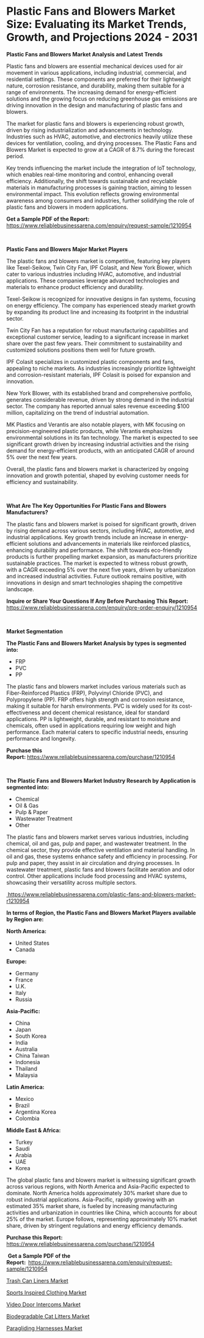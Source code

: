 <p><h1>Plastic Fans and Blowers Market Size: Evaluating its Market Trends, Growth, and Projections 2024 - 2031</h1></p><p><strong>Plastic Fans and Blowers Market Analysis and Latest Trends</strong></p>
<p><p>Plastic fans and blowers are essential mechanical devices used for air movement in various applications, including industrial, commercial, and residential settings. These components are preferred for their lightweight nature, corrosion resistance, and durability, making them suitable for a range of environments. The increasing demand for energy-efficient solutions and the growing focus on reducing greenhouse gas emissions are driving innovation in the design and manufacturing of plastic fans and blowers.</p><p>The market for plastic fans and blowers is experiencing robust growth, driven by rising industrialization and advancements in technology. Industries such as HVAC, automotive, and electronics heavily utilize these devices for ventilation, cooling, and drying processes. The Plastic Fans and Blowers Market is expected to grow at a CAGR of 8.7% during the forecast period. </p><p>Key trends influencing the market include the integration of IoT technology, which enables real-time monitoring and control, enhancing overall efficiency. Additionally, the shift towards sustainable and recyclable materials in manufacturing processes is gaining traction, aiming to lessen environmental impact. This evolution reflects growing environmental awareness among consumers and industries, further solidifying the role of plastic fans and blowers in modern applications.</p></p>
<p><strong>Get a Sample PDF of the Report:&nbsp;</strong> <a href="https://www.reliablebusinessarena.com/enquiry/request-sample/1210954?utm_campaign=1331&utm_medium=2&utm_source=Github&utm_content=ia&utm_term=04102024&utm_id=plastic-fans-and-blowers">https://www.reliablebusinessarena.com/enquiry/request-sample/1210954</a></p>
<p>&nbsp;</p>
<p><strong>Plastic Fans and Blowers Major Market Players</strong></p>
<p><p>The plastic fans and blowers market is competitive, featuring key players like Texel-Seikow, Twin City Fan, IPF Colasit, and New York Blower, which cater to various industries including HVAC, automotive, and industrial applications. These companies leverage advanced technologies and materials to enhance product efficiency and durability.</p><p>Texel-Seikow is recognized for innovative designs in fan systems, focusing on energy efficiency. The company has experienced steady market growth by expanding its product line and increasing its footprint in the industrial sector. </p><p>Twin City Fan has a reputation for robust manufacturing capabilities and exceptional customer service, leading to a significant increase in market share over the past few years. Their commitment to sustainability and customized solutions positions them well for future growth.</p><p>IPF Colasit specializes in customized plastic components and fans, appealing to niche markets. As industries increasingly prioritize lightweight and corrosion-resistant materials, IPF Colasit is poised for expansion and innovation.</p><p>New York Blower, with its established brand and comprehensive portfolio, generates considerable revenue, driven by strong demand in the industrial sector. The company has reported annual sales revenue exceeding $100 million, capitalizing on the trend of industrial automation.</p><p>MK Plastics and Verantis are also notable players, with MK focusing on precision-engineered plastic products, while Verantis emphasizes environmental solutions in its fan technology. The market is expected to see significant growth driven by increasing industrial activities and the rising demand for energy-efficient products, with an anticipated CAGR of around 5% over the next few years.</p><p>Overall, the plastic fans and blowers market is characterized by ongoing innovation and growth potential, shaped by evolving customer needs for efficiency and sustainability.</p></p>
<p>&nbsp;</p>
<p><strong>What Are The Key Opportunities For Plastic Fans and Blowers Manufacturers?</strong></p>
<p><p>The plastic fans and blowers market is poised for significant growth, driven by rising demand across various sectors, including HVAC, automotive, and industrial applications. Key growth trends include an increase in energy-efficient solutions and advancements in materials like reinforced plastics, enhancing durability and performance. The shift towards eco-friendly products is further propelling market expansion, as manufacturers prioritize sustainable practices. The market is expected to witness robust growth, with a CAGR exceeding 5% over the next five years, driven by urbanization and increased industrial activities. Future outlook remains positive, with innovations in design and smart technologies shaping the competitive landscape.</p></p>
<p><strong>Inquire or Share Your Questions If Any Before Purchasing This Report:</strong> <a href="https://www.reliablebusinessarena.com/enquiry/pre-order-enquiry/1210954?utm_campaign=1331&utm_medium=2&utm_source=Github&utm_content=ia&utm_term=04102024&utm_id=plastic-fans-and-blowers">https://www.reliablebusinessarena.com/enquiry/pre-order-enquiry/1210954</a></p>
<p>&nbsp;</p>
<p><strong>Market Segmentation</strong></p>
<p><strong>The Plastic Fans and Blowers Market Analysis by types is segmented into:</strong></p>
<p><ul><li>FRP</li><li>PVC</li><li>PP</li></ul></p>
<p><p>The plastic fans and blowers market includes various materials such as Fiber-Reinforced Plastics (FRP), Polyvinyl Chloride (PVC), and Polypropylene (PP). FRP offers high strength and corrosion resistance, making it suitable for harsh environments. PVC is widely used for its cost-effectiveness and decent chemical resistance, ideal for standard applications. PP is lightweight, durable, and resistant to moisture and chemicals, often used in applications requiring low weight and high performance. Each material caters to specific industrial needs, ensuring performance and longevity.</p></p>
<p><strong>Purchase this Report:&nbsp;</strong><a href="https://www.reliablebusinessarena.com/purchase/1210954?utm_campaign=1331&utm_medium=2&utm_source=Github&utm_content=ia&utm_term=04102024&utm_id=plastic-fans-and-blowers">https://www.reliablebusinessarena.com/purchase/1210954</a></p>
<p>&nbsp;</p>
<p><strong>The Plastic Fans and Blowers Market Industry Research by Application is segmented into:</strong></p>
<p><ul><li>Chemical</li><li>Oil & Gas</li><li>Pulp & Paper</li><li>Wastewater Treatment</li><li>Other</li></ul></p>
<p><p>The plastic fans and blowers market serves various industries, including chemical, oil and gas, pulp and paper, and wastewater treatment. In the chemical sector, they provide effective ventilation and material handling. In oil and gas, these systems enhance safety and efficiency in processing. For pulp and paper, they assist in air circulation and drying processes. In wastewater treatment, plastic fans and blowers facilitate aeration and odor control. Other applications include food processing and HVAC systems, showcasing their versatility across multiple sectors.</p></p>
<p><a href="https://www.reliablebusinessarena.com/plastic-fans-and-blowers-market-r1210954?utm_campaign=1331&utm_medium=2&utm_source=Github&utm_content=ia&utm_term=04102024&utm_id=plastic-fans-and-blowers">&nbsp;https://www.reliablebusinessarena.com/plastic-fans-and-blowers-market-r1210954</a></p>
<p><strong>In terms of Region, the Plastic Fans and Blowers Market Players available by Region are:</strong></p>
<p>
    <p> <strong> North America: </strong>
        <ul>
            <li>United States</li>
            <li>Canada</li>
        </ul>
        </p> 
    <p> <strong> Europe: </strong>
        <ul>
            <li>Germany</li>
            <li>France</li>
            <li>U.K.</li>
            <li>Italy</li>
            <li>Russia</li>
        </ul>
        </p> 
    <p> <strong> Asia-Pacific: </strong>
        <ul>
            <li>China</li>
            <li>Japan</li>
            <li>South Korea</li>
            <li>India</li>
            <li>Australia</li>
            <li>China Taiwan</li>
            <li>Indonesia</li>
            <li>Thailand</li>
            <li>Malaysia</li>
        </ul>
        </p> 
    <p> <strong> Latin America: </strong>
        <ul>
            <li>Mexico</li>
            <li>Brazil</li>
            <li>Argentina Korea</li>
            <li>Colombia</li>
        </ul>
        </p> 
    <p> <strong> Middle East & Africa: </strong>
        <ul>
            <li>Turkey</li>
            <li>Saudi</li>
            <li>Arabia</li>
            <li>UAE</li>
            <li>Korea</li>
        </ul>
    </p>
    </p>
<p><p>The global plastic fans and blowers market is witnessing significant growth across various regions, with North America and Asia-Pacific expected to dominate. North America holds approximately 30% market share due to robust industrial applications. Asia-Pacific, rapidly growing with an estimated 35% market share, is fueled by increasing manufacturing activities and urbanization in countries like China, which accounts for about 25% of the market. Europe follows, representing approximately 10% market share, driven by stringent regulations and energy efficiency demands.</p></p>
<p><strong>Purchase this Report: </strong><a href="https://www.reliablebusinessarena.com/purchase/1210954?utm_campaign=1331&utm_medium=2&utm_source=Github&utm_content=ia&utm_term=04102024&utm_id=plastic-fans-and-blowers">https://www.reliablebusinessarena.com/purchase/1210954</a></p>
<p>&nbsp;<strong>Get a Sample PDF of the Report:&nbsp;&nbsp;</strong><a href="https://www.reliablebusinessarena.com/enquiry/request-sample/1210954?utm_campaign=1331&utm_medium=2&utm_source=Github&utm_content=ia&utm_term=04102024&utm_id=plastic-fans-and-blowers">https://www.reliablebusinessarena.com/enquiry/request-sample/1210954</a></p>
<p><strong></strong></p>
<p><p><a href="https://www.linkedin.com/pulse/in-depth-trash-can-liners-market-review-size-share-111cagr-growth-ru8mc?utm_campaign=1331&utm_medium=2&utm_source=Github&utm_content=ia&utm_term=04102024&utm_id=plastic-fans-and-blowers">Trash Can Liners Market</a></p><p><a href="https://www.linkedin.com/pulse/top-trends-transforming-sports-inspired-clothing-market-2024--wbuyc?utm_campaign=1331&utm_medium=2&utm_source=Github&utm_content=ia&utm_term=04102024&utm_id=plastic-fans-and-blowers">Sports Inspired Clothing Market</a></p><p><a href="https://www.linkedin.com/pulse/emerging-trends-video-door-intercoms-market-detailed-overview-applications-o4fnc?utm_campaign=1331&utm_medium=2&utm_source=Github&utm_content=ia&utm_term=04102024&utm_id=plastic-fans-and-blowers">Video Door Intercoms Market</a></p><p><a href="https://www.linkedin.com/pulse/global-biodegradable-cat-litters-market-trends-forecasts-strategic-wh40c?utm_campaign=1331&utm_medium=2&utm_source=Github&utm_content=ia&utm_term=04102024&utm_id=plastic-fans-and-blowers">Biodegradable Cat Litters Market</a></p><p><a href="https://www.linkedin.com/pulse/paragliding-harnesses-market-strategic-insights-product-evolution-mg0mc?utm_campaign=1331&utm_medium=2&utm_source=Github&utm_content=ia&utm_term=04102024&utm_id=plastic-fans-and-blowers">Paragliding Harnesses Market</a></p></p>